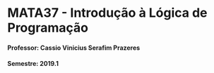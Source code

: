 # MATA37 - Introdução à Lógica de Programação
#### Professor: Cassio Vinicius Serafim Prazeres
#### Semestre: 2019.1
